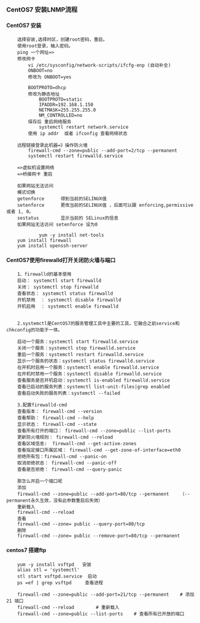 ### CentOS7 安装LNMP流程

#### CentOS7 安装
		选择安装,选择时区，创建root密码，重启。
		使用root登录，输入密码。
		ping 一个网址=>
		修改网卡
			vi /etc/sysconfig/network-scripts/ifcfg-enp (自动补全)
			ONBOOT=no
			修改为 ONBOOT=yes
			
			BOOTPROTO=dhcp
			修改为静态地址
				BOOTPROTO=static
				IPADDR=192.168.1.150
				NETMASK=255.255.255.0
				NM_CONTROLLED=no
			保存后 重启网络服务
				systemctl restart network.service
			使用 ip addr  或者 ifconfig 查看网络状态	
			
		远程链接登录此机器=》操作防火墙
			firewall-cmd --zone=public --add-port=2/tcp --permanent
			systemctl restart firewalld.service	
		
		=>虚拟机设置网络
		=>桥接网卡 重启
		
		如果网站无法访问 
		模式切换
		getenforce		得到当前的SELINUX值
		setenforce		更改当前的SELINUX值 ，后面可以跟 enforcing,permissive 或者 1, 0。
		sestatus		显示当前的 SELinux的信息
		如果网站无法访问 setenforce 设为0

                yum -y install net-tools
		yum install firewall
		yum install openssh-server


#### CentOS7使用firewalld打开关闭防火墙与端口
		1、firewalld的基本使用
		启动： systemctl start firewalld
		关闭： systemctl stop firewalld
		查看状态： systemctl status firewalld 
		开机禁用  ： systemctl disable firewalld
		开机启用  ： systemctl enable firewalld
		 
		 
		2.systemctl是CentOS7的服务管理工具中主要的工具，它融合之前service和chkconfig的功能于一体。

		启动一个服务：systemctl start firewalld.service
		关闭一个服务：systemctl stop firewalld.service
		重启一个服务：systemctl restart firewalld.service
		显示一个服务的状态：systemctl status firewalld.service
		在开机时启用一个服务：systemctl enable firewalld.service
		在开机时禁用一个服务：systemctl disable firewalld.service
		查看服务是否开机启动：systemctl is-enabled firewalld.service
		查看已启动的服务列表：systemctl list-unit-files|grep enabled
		查看启动失败的服务列表：systemctl --failed

		3.配置firewalld-cmd
		查看版本： firewall-cmd --version
		查看帮助： firewall-cmd --help
		显示状态： firewall-cmd --state
		查看所有打开的端口： firewall-cmd --zone=public --list-ports
		更新防火墙规则： firewall-cmd --reload
		查看区域信息:  firewall-cmd --get-active-zones
		查看指定接口所属区域： firewall-cmd --get-zone-of-interface=eth0
		拒绝所有包：firewall-cmd --panic-on
		取消拒绝状态： firewall-cmd --panic-off
		查看是否拒绝： firewall-cmd --query-panic
		 
		那怎么开启一个端口呢
		添加
		firewall-cmd --zone=public --add-port=80/tcp --permanent    （--permanent永久生效，没有此参数重启后失效）
		重新载入
		firewall-cmd --reload
		查看
		firewall-cmd --zone= public --query-port=80/tcp
		删除
		firewall-cmd --zone= public --remove-port=80/tcp --permanent
		
#### centos7 搭建ftp
		yum -y install vsftpd   安装
		alias stl = 'systemctl'
		stl start vsftpd.service  启动
		ps =ef | grep vsftpd     查看进程
		
		firewall-cmd --zone=public --add-port=21/tcp --permanent    # 添加 21 端口
		firewall-cmd --reload        # 重新载入
		firewall-cmd --zone=public --list-ports    # 查看所有已开放的端口



















		
